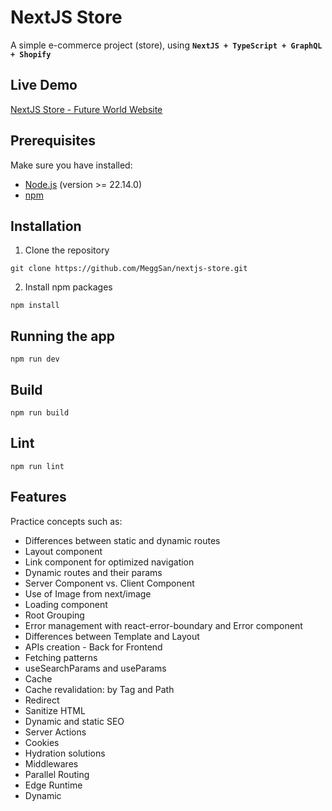 # NextJS Store

A simple e-commerce project (store), using **`NextJS + TypeScript + GraphQL + Shopify`**

## Live Demo

[NextJS Store - Future World Website](https://nextjs-store-zeta-ashen.vercel.app/)

## Prerequisites

Make sure you have installed:

- [Node.js](https://nodejs.org/) (version >= 22.14.0)
- [npm](https://www.npmjs.com/)

## Installation

1. Clone the repository

`git clone https://github.com/MeggSan/nextjs-store.git`

2. Install npm packages

`npm install`

## Running the app

`npm run dev`

## Build

`npm run build`

## Lint

`npm run lint`

## Features

Practice concepts such as:

- Differences between static and dynamic routes
- Layout component
- Link component for optimized navigation
- Dynamic routes and their params
- Server Component vs. Client Component
- Use of Image from next/image
- Loading component
- Root Grouping
- Error management with react-error-boundary and Error component
- Differences between Template and Layout
- APIs creation - Back for Frontend
- Fetching patterns
- useSearchParams and useParams
- Cache
- Cache revalidation: by Tag and Path
- Redirect
- Sanitize HTML
- Dynamic and static SEO
- Server Actions
- Cookies
- Hydration solutions
- Middlewares
- Parallel Routing
- Edge Runtime
- Dynamic
